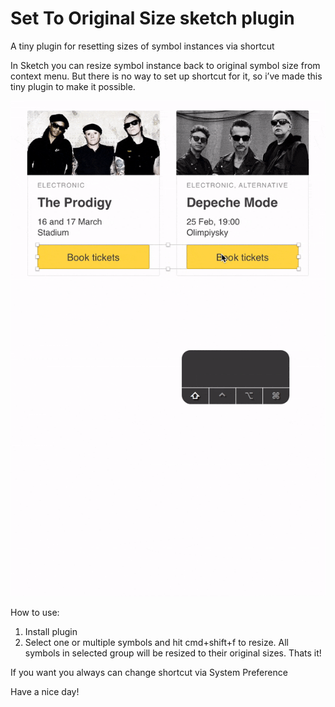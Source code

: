# Set To Original Size sketch plugin

A tiny plugin for resetting sizes of symbol instances via shortcut

In Sketch you can resize symbol instance back to original symbol size from context menu. But there is no way to set up shortcut for it, so i’ve made this tiny plugin to make it possible.

![Example1](/screenshots/example1.gif)

How to use:
1. Install plugin
2. Select one or multiple symbols and hit cmd+shift+f to resize. All symbols in selected group will be resized to their original sizes. Thats it!

If you want you always can change shortcut via System Preference

Have a nice day!
